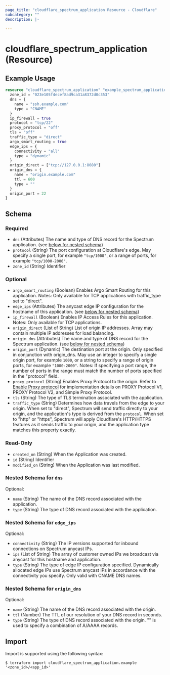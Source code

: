 ```yaml
---
page_title: "cloudflare_spectrum_application Resource - Cloudflare"
subcategory: ""
description: |-
  
---
```


# cloudflare_spectrum_application (Resource)



## Example Usage

```terraform
resource "cloudflare_spectrum_application" "example_spectrum_application" {
  zone_id = "023e105f4ecef8ad9ca31a8372d0c353"
  dns = {
    name = "ssh.example.com"
    type = "CNAME"
  }
  ip_firewall = true
  protocol = "tcp/22"
  proxy_protocol = "off"
  tls = "off"
  traffic_type = "direct"
  argo_smart_routing = true
  edge_ips = {
    connectivity = "all"
    type = "dynamic"
  }
  origin_direct = ["tcp://127.0.0.1:8080"]
  origin_dns = {
    name = "origin.example.com"
    ttl = 600
    type = ""
  }
  origin_port = 22
}
```

<!-- schema generated by tfplugindocs -->
## Schema

### Required

- `dns` (Attributes) The name and type of DNS record for the Spectrum application. (see [below for nested schema](#nestedatt--dns))
- `protocol` (String) The port configuration at Cloudflare's edge. May specify a single port, for example `"tcp/1000"`, or a range of ports, for example `"tcp/1000-2000"`.
- `zone_id` (String) Identifier

### Optional

- `argo_smart_routing` (Boolean) Enables Argo Smart Routing for this application.
Notes: Only available for TCP applications with traffic_type set to "direct".
- `edge_ips` (Attributes) The anycast edge IP configuration for the hostname of this application. (see [below for nested schema](#nestedatt--edge_ips))
- `ip_firewall` (Boolean) Enables IP Access Rules for this application.
Notes: Only available for TCP applications.
- `origin_direct` (List of String) List of origin IP addresses. Array may contain multiple IP addresses for load balancing.
- `origin_dns` (Attributes) The name and type of DNS record for the Spectrum application. (see [below for nested schema](#nestedatt--origin_dns))
- `origin_port` (Dynamic) The destination port at the origin. Only specified in conjunction with origin_dns. May use an integer to specify a single origin port, for example `1000`, or a string to specify a range of origin ports, for example `"1000-2000"`.
Notes: If specifying a port range, the number of ports in the range must match the number of ports specified in the "protocol" field.
- `proxy_protocol` (String) Enables Proxy Protocol to the origin. Refer to [Enable Proxy protocol](https://developers.cloudflare.com/spectrum/getting-started/proxy-protocol/) for implementation details on PROXY Protocol V1, PROXY Protocol V2, and Simple Proxy Protocol.
- `tls` (String) The type of TLS termination associated with the application.
- `traffic_type` (String) Determines how data travels from the edge to your origin. When set to "direct", Spectrum will send traffic directly to your origin, and the application's type is derived from the `protocol`. When set to "http" or "https", Spectrum will apply Cloudflare's HTTP/HTTPS features as it sends traffic to your origin, and the application type matches this property exactly.

### Read-Only

- `created_on` (String) When the Application was created.
- `id` (String) Identifier
- `modified_on` (String) When the Application was last modified.

<a id="nestedatt--dns"></a>
### Nested Schema for `dns`

Optional:

- `name` (String) The name of the DNS record associated with the application.
- `type` (String) The type of DNS record associated with the application.


<a id="nestedatt--edge_ips"></a>
### Nested Schema for `edge_ips`

Optional:

- `connectivity` (String) The IP versions supported for inbound connections on Spectrum anycast IPs.
- `ips` (List of String) The array of customer owned IPs we broadcast via anycast for this hostname and application.
- `type` (String) The type of edge IP configuration specified. Dynamically allocated edge IPs use Spectrum anycast IPs in accordance with the connectivity you specify. Only valid with CNAME DNS names.


<a id="nestedatt--origin_dns"></a>
### Nested Schema for `origin_dns`

Optional:

- `name` (String) The name of the DNS record associated with the origin.
- `ttl` (Number) The TTL of our resolution of your DNS record in seconds.
- `type` (String) The type of DNS record associated with the origin. "" is used to specify a combination of A/AAAA records.

## Import

Import is supported using the following syntax:

```shell
$ terraform import cloudflare_spectrum_application.example '<zone_id>/<app_id>'
```
